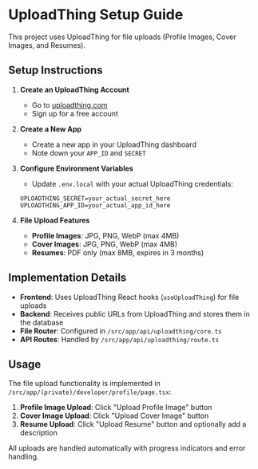 # UploadThing Setup Guide

This project uses UploadThing for file uploads (Profile Images, Cover Images, and Resumes).

## Setup Instructions

1. **Create an UploadThing Account**
   - Go to [uploadthing.com](https://uploadthing.com)
   - Sign up for a free account

2. **Create a New App**
   - Create a new app in your UploadThing dashboard
   - Note down your `APP_ID` and `SECRET`

3. **Configure Environment Variables**
   - Update `.env.local` with your actual UploadThing credentials:
   ```env
   UPLOADTHING_SECRET=your_actual_secret_here
   UPLOADTHING_APP_ID=your_actual_app_id_here
   ```

4. **File Upload Features**
   - **Profile Images**: JPG, PNG, WebP (max 4MB)
   - **Cover Images**: JPG, PNG, WebP (max 4MB)
   - **Resumes**: PDF only (max 8MB, expires in 3 months)

## Implementation Details

- **Frontend**: Uses UploadThing React hooks (`useUploadThing`) for file uploads
- **Backend**: Receives public URLs from UploadThing and stores them in the database
- **File Router**: Configured in `/src/app/api/uploadthing/core.ts`
- **API Routes**: Handled by `/src/app/api/uploadthing/route.ts`

## Usage

The file upload functionality is implemented in `/src/app/(private)/developer/profile/page.tsx`:

1. **Profile Image Upload**: Click "Upload Profile Image" button
2. **Cover Image Upload**: Click "Upload Cover Image" button  
3. **Resume Upload**: Click "Upload Resume" button and optionally add a description

All uploads are handled automatically with progress indicators and error handling. 